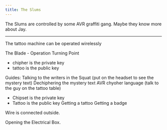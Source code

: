 ```yaml
---
title: The Slums
---
```


The Slums are controlled by some AVR graffiti gang. Maybe they know more about Jay.

---

The tattoo machine can be operated wirelessly

The Blade - Operation Turning Point
 - chipher is the private key
 - tattoo is the public key
 
Guides:
Talking to the writers in the Squat (put on the headset to see the mystery text)
Dechiphering the mystery text
 AVR chyoher language (talk to the guy on the tattoo table)
  - Chipset is the private key
  - Tattoo is the public key
Getting a tattoo
Getting a badge

Wire is connected outside.

Opening the Electrical Box.
